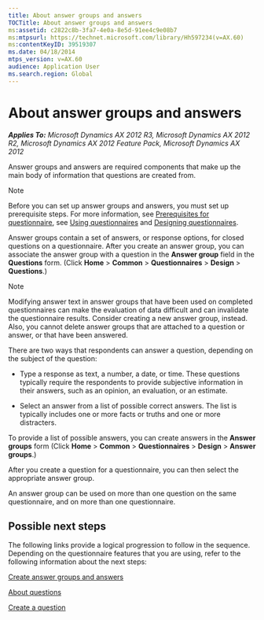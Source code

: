 ```yaml
---
title: About answer groups and answers
TOCTitle: About answer groups and answers
ms:assetid: c2822c8b-3fa7-4e0a-8e5d-91ee4c9e08b7
ms:mtpsurl: https://technet.microsoft.com/library/Hh597234(v=AX.60)
ms:contentKeyID: 39519307
ms.date: 04/18/2014
mtps_version: v=AX.60
audience: Application User
ms.search.region: Global
---
```


# About answer groups and answers 


_**Applies To:** Microsoft Dynamics AX 2012 R3, Microsoft Dynamics AX 2012 R2, Microsoft Dynamics AX 2012 Feature Pack, Microsoft Dynamics AX 2012_

Answer groups and answers are required components that make up the main body of information that questions are created from.


> [!NOTE]
> <P>Before you can set up answer groups and answers, you must set up prerequisite steps. For more information, see <A href="prerequisites-for-questionnaire.md">Prerequisites for questionnaire</A>, see <A href="using-questionnaires.md">Using questionnaires</A> and <A href="designing-questionnaires.md">Designing questionnaires</A>.</P>



Answer groups contain a set of answers, or response options, for closed questions on a questionnaire. After you create an answer group, you can associate the answer group with a question in the **Answer group** field in the **Questions** form. (Click **Home** \> **Common** \> **Questionnaires** \> **Design** \> **Questions**.)


> [!NOTE]
> <P>Modifying answer text in answer groups that have been used on completed questionnaires can make the evaluation of data difficult and can invalidate the questionnaire results. Consider creating a new answer group, instead. Also, you cannot delete answer groups that are attached to a question or answer, or that have been answered.</P>



There are two ways that respondents can answer a question, depending on the subject of the question:

  - Type a response as text, a number, a date, or time. These questions typically require the respondents to provide subjective information in their answers, such as an opinion, an evaluation, or an estimate.

  - Select an answer from a list of possible correct answers. The list is typically includes one or more facts or truths and one or more distracters.

To provide a list of possible answers, you can create answers in the **Answer groups** form (Click **Home** \> **Common** \> **Questionnaires** \> **Design** \> **Answer groups**.)

After you create a question for a questionnaire, you can then select the appropriate answer group.

An answer group can be used on more than one question on the same questionnaire, and on more than one questionnaire.

## Possible next steps

The following links provide a logical progression to follow in the sequence. Depending on the questionnaire features that you are using, refer to the following information about the next steps:

[Create answer groups and answers](create-answer-groups-and-answers.md)

[About questions](about-questions.md)

[Create a question](create-a-question.md)

  


